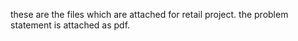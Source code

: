 these are the files which are attached for retail project.
the problem statement is attached as pdf.
